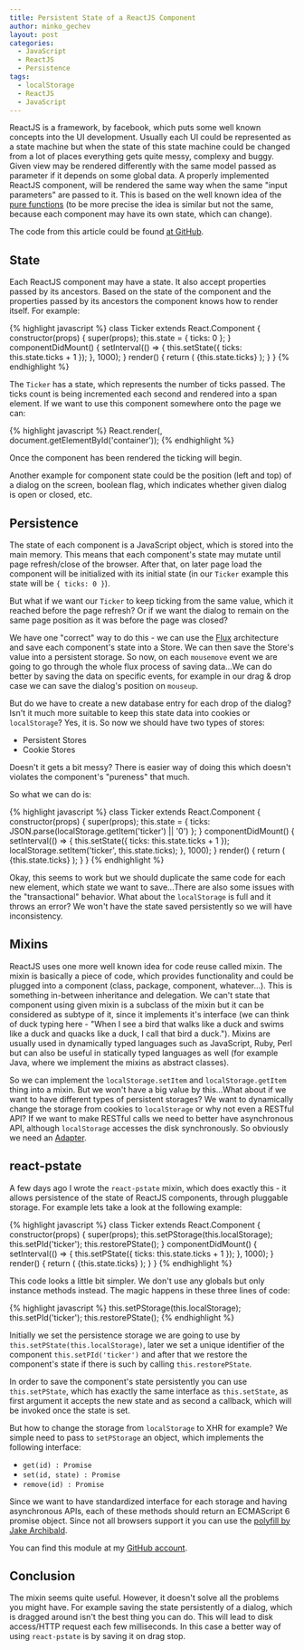 ```yaml
---
title: Persistent State of a ReactJS Component
author: minko_gechev
layout: post
categories:
  - JavaScript
  - ReactJS
  - Persistence
tags:
  - localStorage
  - ReactJS
  - JavaScript
---
```


ReactJS is a framework, by facebook, which puts some well known concepts into the UI development. Usually each UI could be represented as a state machine but when the state of this state machine could be changed from a lot of places everything gets quite messy, complexy and buggy. Given view may be rendered differently with the same model passed as parameter if it depends on some global data. A properly implemented ReactJS component, will be rendered the same way when the same "input parameters" are passed to it. This is based on the well known idea of the [pure functions](https://en.wikipedia.org/wiki/Pure_function) (to be more precise the idea is similar but not the same, because each component may have its own state, which can change).

The code from this article could be found [at GitHub](https://github.com/mgechev/react-pstate).

## State

Each ReactJS component may have a state. It also accept properties passed by its ancestors. Based on the state of the component and the properties passed by its ancestors the component knows how to render itself. For example:

{% highlight javascript %}
class Ticker extends React.Component {
  constructor(props) {
    super(props);
    this.state = {
      ticks: 0
    };
  }
  componentDidMount() {
    setInterval(() => {
      this.setState({
        ticks: this.state.ticks + 1
      });
    }, 1000);
  }
  render() {
    return (
      <span>{this.state.ticks}</span>
    );
  }
}
{% endhighlight %}

The `Ticker` has a state, which represents the number of ticks passed. The ticks count is being incremented each second and rendered into a span element.
If we want to use this component somewhere onto the page we can:

{% highlight javascript %}
React.render(<Ticker></Ticker>, document.getElementById('container'));
{% endhighlight %}

Once the component has been rendered the ticking will begin.

Another example for component state could be the position (left and top) of a dialog on the screen, boolean flag, which indicates whether given dialog is open or closed, etc.

## Persistence

The state of each component is a JavaScript object, which is stored into the main memory. This means that each component's state may mutate until page refresh/close of the browser. After that, on later page load the component will be initialized with its initial state (in our `Ticker` example this state will be `{ ticks: 0 }`).

But what if we want our `Ticker` to keep ticking from the same value, which it reached before the page refresh? Or if we want the dialog to remain on the same page position as it was before the page was closed?

We have one "correct" way to do this - we can use the [Flux](https://facebook.github.io/flux/docs/overview.html) architecture and save each component's state into a Store. We can then save the Store's value into a persistent storage. So now, on each `mousemove` event we are going to go through the whole flux process of saving data...We can do better by saving the data on specific events, for example in our drag & drop case we can save the dialog's position on `mouseup`.

But do we have to create a new database entry for each drop of the dialog? Isn't it much more suitable to keep this state data into cookies or `localStorage`? Yes, it is. So now we should have two types of stores:

- Persistent Stores
- Cookie Stores

Doesn't it gets a bit messy? There is easier way of doing this which doesn't violates the component's "pureness" that much.

So what we can do is:

{% highlight javascript %}
class Ticker extends React.Component {
  constructor(props) {
    super(props);
    this.state = {
      ticks: JSON.parse(localStorage.getItem('ticker') || '0')
    };
  }
  componentDidMount() {
    setInterval(() => {
      this.setState({
        ticks: this.state.ticks + 1
      });
      localStorage.setItem('ticker', this.state.ticks);
    }, 1000);
  }
  render() {
    return (
      <span>{this.state.ticks}</span>
    );
  }
}
{% endhighlight %}

Okay, this seems to work but we should duplicate the same code for each new element, which state we want to save...There are also some issues with the "transactional" behavior. What about the `localStorage` is full and it throws an error? We won't have the state saved persistently so we will have inconsistency.

## Mixins

ReactJS uses one more well known idea for code reuse called mixin. The mixin is basically a piece of code, which provides functionality and could be plugged into a component (class, package, component, whatever...). This is something in-between inheritance and delegation. We can't state that component using given mixin is a subclass of the mixin but it can be considered as subtype of it, since it implements it's interface (we can think of duck typing here - "When I see a bird that walks like a duck and swims like a duck and quacks like a duck, I call that bird a duck."). Mixins are usually used in dynamically typed languages such as JavaScript, Ruby, Perl but can also be useful in statically typed languages as well (for example Java, where we implement the mixins as abstract classes).

So we can implement the `localStorage.setItem` and `localStorage.getItem` thing into a mixin. But we won't have a big value by this...What about if we want to have different types of persistent storages? We want to dynamically change the storage from cookies to `localStorage` or why not even a RESTful API? If we want to make RESTful calls we need to better have asynchronous API, although `localStorage` accesses the disk synchronously. So obviously we need an [Adapter](https://en.wikipedia.org/wiki/Adapter_pattern).

## react-pstate

A few days ago I wrote the `react-pstate` mixin, which does exactly this - it allows persistence of the state of ReactJS components, through pluggable storage. For example lets take a look at the following example:

{% highlight javascript %}
class Ticker extends React.Component {
  constructor(props) {
    super(props);
    this.setPStorage(this.localStorage);
    this.setPId('ticker');
    this.restorePState();
  }
  componentDidMount() {
    setInterval(() => {
      this.setPState({
        ticks: this.state.ticks + 1
      });
    }, 1000);
  }
  render() {
    return (
      <span>{this.state.ticks}</span>
    );
  }
}
{% endhighlight %}

This code looks a little bit simpler. We don't use any globals but only instance methods instead. The magic happens in these three lines of code:

{% highlight javascript %}
this.setPStorage(this.localStorage);
this.setPId('ticker');
this.restorePState();
{% endhighlight %}

Initially we set the persistence storage we are going to use by `this.setPState(this.localStorage)`, later we set a unique identifier of the component `this.setPId('ticker')` and after that we restore the component's state if there is such by calling `this.restorePState`.

In order to save the component's state persistently you can use `this.setPState`, which has exactly the same interface as `this.setState`, as first argument it accepts the new state and as second a callback, which will be invoked once the state is set.

But how to change the storage from `localStorage` to XHR for example? We simple need to pass to `setPStorage` an object, which implements the following interface:

- `get(id) : Promise`
- `set(id, state) : Promise`
- `remove(id) : Promise`

Since we want to have standardized interface for each storage and having asynchronous APIs, each of these methods should return an ECMAScript 6 promise object. Since not all browsers support it you can use the [polyfill by Jake Archibald](https://github.com/jakearchibald/es6-promise).

You can find this module at my [GitHub account](https://github.com/mgechev/react-pstate).

## Conclusion

The mixin seems quite useful. However, it doesn't solve all the problems you might have. For example saving the state persistently of a dialog, which is dragged around isn't the best thing you can do. This will lead to disk access/HTTP request each few milliseconds. In this case a better way of using `react-pstate` is by saving it on drag stop.

